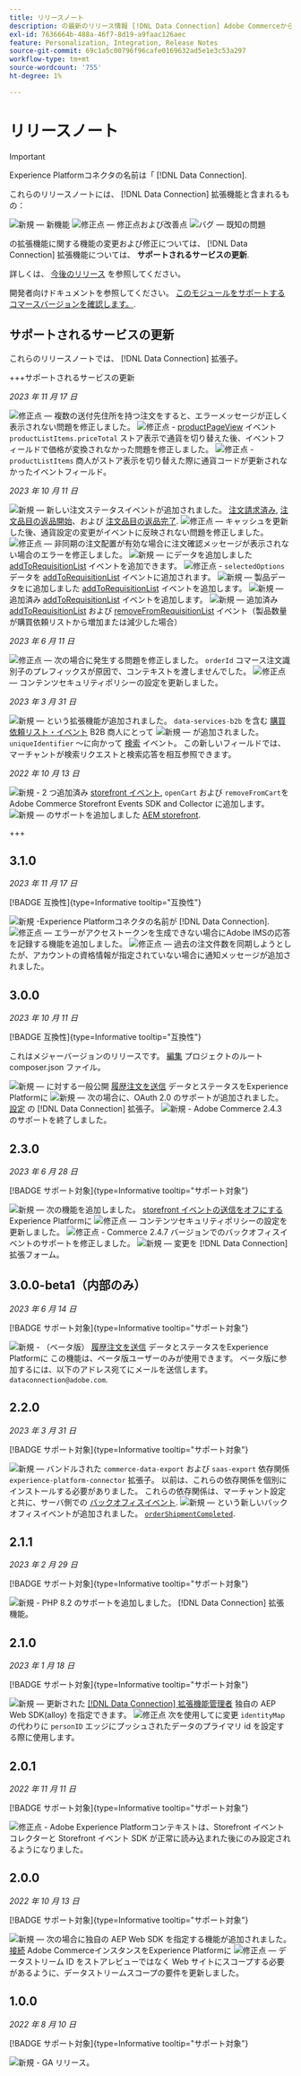 ```yaml
---
title: リリースノート
description: の最新のリリース情報 [!DNL Data Connection] Adobe Commerceからの拡張。
exl-id: 7636664b-488a-46f7-8d19-a9faac126aec
feature: Personalization, Integration, Release Notes
source-git-commit: 69c1a5c00796f96cafe0169632ad5e1e3c53a297
workflow-type: tm+mt
source-wordcount: '755'
ht-degree: 1%

---
```


# リリースノート

>[!IMPORTANT]
>
>Experience Platformコネクタの名前は「 [!DNL Data Connection].

これらのリリースノートには、 [!DNL Data Connection] 拡張機能と含まれるもの：

![新規](../assets/new.svg)  — 新機能
![修正点](../assets/fix.svg)  — 修正点および改善点
![バグ](../assets/bug.svg)  — 既知の問題

の拡張機能に関する機能の変更および修正については、 [!DNL Data Connection] 拡張機能については、 **サポートされるサービスの更新**.

詳しくは、 [今後のリリース](https://experienceleague.adobe.com/docs/commerce-operations/release/planning/schedule.html) を参照してください。

開発者向けドキュメントを参照してください。 [このモジュールをサポートするコマースバージョンを確認します。](https://experienceleague.adobe.com/docs/commerce-operations/release/product-availability.html).

## サポートされるサービスの更新

これらのリリースノートでは、 [!DNL Data Connection] 拡張子。

+++サポートされるサービスの更新

_2023 年 11 月 17 日_

![修正点](../assets/fix.svg)  — 複数の送付先住所を持つ注文をすると、エラーメッセージが正しく表示されない問題を修正しました。
![修正点](../assets/fix.svg) - [productPageView](events.md#productpageview) イベント `productListItems.priceTotal` ストア表示で通貨を切り替えた後、イベントフィールドで価格が変換されなかった問題を修正しました。
![修正点](../assets/fix.svg) - `productListItems` 商人がストア表示を切り替えた際に通貨コードが更新されなかったイベントフィールド。

_2023 年 10 月 11 日_

![新規](../assets/new.svg)  — 新しい注文ステータスイベントが追加されました。 [注文請求済み](events.md#orderinvoiced), [注文品目の返品開始](events.md#orderitemsreturninitiated)、および [注文品目の返品完了](events.md#orderitemreturncompleted).
![修正点](../assets/fix.svg)  — キャッシュを更新した後、通貨設定の変更がイベントに反映されない問題を修正しました。
![修正点](../assets/fix.svg)  — 非同期の注文配置が有効な場合に注文確認メッセージが表示されない場合のエラーを修正しました。
![新規](../assets/new.svg)  — にデータを追加しました [addToRequisitionList](events.md#addtorequisitionlist) イベントを追加できます。
![修正点](../assets/fix.svg) - `selectedOptions` データを [addToRequisitionList](events.md#addtorequisitionlist) イベントに追加されます。
![新規](../assets/new.svg)  — 製品データをに追加しました [addToRequisitionList](events.md#addtorequisitionlist) イベントを追加します。
![新規](../assets/new.svg)  — 追加済み [addToRequisitionList](events.md#addtorequisitionlist) イベントを追加します。
![新規](../assets/new.svg)  — 追加済み [addToRequisitionList](events.md#addtorequisitionlist) および [removeFromRequisitionList](events.md#removefromrequisitionlist) イベント（製品数量が購買依頼リストから増加または減少した場合）

_2023 年 6 月 11 日_

![修正点](../assets/fix.svg)  — 次の場合に発生する問題を修正しました。 `orderId` コマース注文識別子のプレフィックスが原因で、コンテキストを渡しませんでした。
![修正点](../assets/fix.svg)  — コンテンツセキュリティポリシーの設定を更新しました。

_2023 年 3 月 31 日_

![新規](../assets/new.svg)  — という拡張機能が追加されました。 `data-services-b2b` を含む [購買依頼リスト・イベント](events.md#b2b-events) B2B 商人にとって
![新規](../assets/new.svg)  — が追加されました。 `uniqueIdentifier` ～に向かって [検索](events.md#search-events) イベント。 この新しいフィールドでは、マーチャントが検索リクエストと検索応答を相互参照できます。

_2022 年 10 月 13 日_

![新規](../assets/new.svg) - 2 つ追加済み [storefront イベント](events.md), `openCart` および `removeFromCart`をAdobe Commerce Storefront Events SDK and Collector に追加します。
![新規](../assets/new.svg)  — のサポートを追加しました [AEM storefront](overview.md#aem-support).

+++

## 3.1.0

_2023 年 11 月 17 日_

[!BADGE 互換性]{type=Informative tooltip="互換性"}

![新規](../assets/new.svg) -Experience Platformコネクタの名前が [!DNL Data Connection].
![修正点](../assets/new.svg)  — エラーがアクセストークンを生成できない場合にAdobe IMSの応答を記録する機能を追加しました。
![修正点](../assets/new.svg)  — 過去の注文件数を同期しようとしたが、アカウントの資格情報が指定されていない場合に通知メッセージが追加されました。

## 3.0.0

_2023 年 10 月 11 日_

[!BADGE 互換性]{type=Informative tooltip="互換性"}

これはメジャーバージョンのリリースです。 [編集](install.md#update-the-data-connection) プロジェクトのルート composer.json ファイル。

![新規](../assets/new.svg)  — に対する一般公開 [履歴注文を送信](connect-data.md#send-historical-order-data) データとステータスをExperience Platformに
![新規](../assets/new.svg)  — 次の場合に、OAuth 2.0 のサポートが追加されました。 [設定](connect-data.md#connect-commerce-data-to-adobe-experience-platform) の [!DNL Data Connection] 拡張子。
![新規](../assets/new.svg) - Adobe Commerce 2.4.3 のサポートを終了しました。

## 2.3.0

_2023 年 6 月 28 日_

[!BADGE サポート対象]{type=Informative tooltip="サポート対象"}

![新規](../assets/new.svg)  — 次の機能を追加しました。 [storefront イベントの送信をオフにする](connect-data.md#data-collection) Experience Platformに
![修正点](../assets/fix.svg)  — コンテンツセキュリティポリシーの設定を更新しました。
![修正点](../assets/fix.svg) - Commerce 2.4.7 バージョンでのバックオフィスイベントのサポートを修正しました。
![新規](../assets/new.svg)  — 変更を [!DNL Data Connection] 拡張フォーム。


## 3.0.0-beta1（内部のみ）

_2023 年 6 月 14 日_

[!BADGE サポート対象]{type=Informative tooltip="サポート対象"}

![新規](../assets/new.svg) - （ベータ版） [履歴注文を送信](connect-data.md#beta-send-historical-order-data) データとステータスをExperience Platformに この機能は、ベータ版ユーザーのみが使用できます。 ベータ版に参加するには、以下のアドレス宛てにメールを送信します。 `dataconnection@adobe.com`.

## 2.2.0

_2023 年 3 月 31 日_

[!BADGE サポート対象]{type=Informative tooltip="サポート対象"}

![新規](../assets/new.svg)  — バンドルされた `commerce-data-export` および `saas-export` 依存関係 `experience-platform-connector` 拡張子。 以前は、これらの依存関係を個別にインストールする必要がありました。 これらの依存関係は、マーチャント設定と共に、サーバ側での [バックオフィスイベント](events.md#back-office-events).
![新規](../assets/new.svg)  — という新しいバックオフィスイベントが追加されました。 [`orderShipmentCompleted`](events.md#ordershipmentcompleted).

## 2.1.1

_2023 年 2 月 29 日_

[!BADGE サポート対象]{type=Informative tooltip="サポート対象"}

![新規](../assets/new.svg) - PHP 8.2 のサポートを追加しました。 [!DNL Data Connection] 拡張機能。

## 2.1.0

_2023 年 1 月 18 日_

[!BADGE サポート対象]{type=Informative tooltip="サポート対象"}

![新規](../assets/new.svg)  — 更新された [[!DNL Data Connection] 拡張機能管理者](connect-data.md) 独自の AEP Web SDK(alloy) を指定できます。
![修正点](../assets/fix.svg) 次を使用してに変更 `identityMap` の代わりに `personID` エッジにプッシュされたデータのプライマリ id を設定する際に使用します。

## 2.0.1

_2022 年 11 月 11 日_

[!BADGE サポート対象]{type=Informative tooltip="サポート対象"}

![修正点](../assets/fix.svg) - Adobe Experience Platformコンテキストは、Storefront イベントコレクターと Storefront イベント SDK が正常に読み込まれた後にのみ設定されるようになりました。

## 2.0.0

_2022 年 10 月 13 日_

[!BADGE サポート対象]{type=Informative tooltip="サポート対象"}

![新規](../assets/new.svg)  — 次の場合に独自の AEP Web SDK を指定する機能が追加されました。 [接続](connect-data.md) Adobe CommerceインスタンスをExperience Platformに
![修正点](../assets/fix.svg)  — データストリーム ID をストアレビューではなく Web サイトにスコープする必要があるように、データストリームスコープの要件を更新しました。

## 1.0.0

_2022 年 8 月 10 日_

[!BADGE サポート対象]{type=Informative tooltip="サポート対象"}

![新規](../assets/new.svg) - GA リリース。
